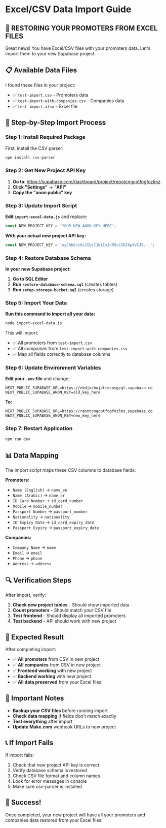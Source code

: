 # Excel/CSV Data Import Guide

## 🚨 RESTORING YOUR PROMOTERS FROM EXCEL FILES

Great news! You have Excel/CSV files with your promoters data. Let's import them to your new Supabase project.

## 📋 Available Data Files

I found these files in your project:
- ✅ `test-import.csv` - Promoters data
- ✅ `test-import-with-companies.csv` - Companies data
- ✅ `test-import.xlsx` - Excel file

## 🔧 Step-by-Step Import Process

### Step 1: Install Required Package

First, install the CSV parser:

```bash
npm install csv-parser
```

### Step 2: Get New Project API Key

1. **Go to**: https://supabase.com/dashboard/project/reootcngcptfogfozlmz
2. **Click "Settings"** → **"API"**
3. **Copy the "anon public" key**

### Step 3: Update Import Script

**Edit `import-excel-data.js`** and replace:
```javascript
const NEW_PROJECT_KEY = 'YOUR_NEW_ANON_KEY_HERE';
```

**With your actual new project API key:**
```javascript
const NEW_PROJECT_KEY = 'eyJhbGciOiJIUzI1NiIsInR5cCI6IkpXVCJ9...';
```

### Step 4: Restore Database Schema

**In your new Supabase project:**

1. **Go to SQL Editor**
2. **Run `restore-database-schema.sql`** (creates tables)
3. **Run `setup-storage-bucket.sql`** (creates storage)

### Step 5: Import Your Data

**Run this command to import all your data:**

```bash
node import-excel-data.js
```

This will import:
- ✅ All promoters from `test-import.csv`
- ✅ All companies from `test-import-with-companies.csv`
- ✅ Map all fields correctly to database columns

### Step 6: Update Environment Variables

**Edit your `.env` file** and change:
```env
NEXT_PUBLIC_SUPABASE_URL=https://ekdjxzhujettocosgzql.supabase.co
NEXT_PUBLIC_SUPABASE_ANON_KEY=old_key_here
```

**To:**
```env
NEXT_PUBLIC_SUPABASE_URL=https://reootcngcptfogfozlmz.supabase.co
NEXT_PUBLIC_SUPABASE_ANON_KEY=new_key_here
```

### Step 7: Restart Application

```bash
npm run dev
```

## 📊 Data Mapping

The import script maps these CSV columns to database fields:

**Promoters:**
- `Name (English)` → `name_en`
- `Name (Arabic)` → `name_ar`
- `ID Card Number` → `id_card_number`
- `Mobile` → `mobile_number`
- `Passport Number` → `passport_number`
- `Nationality` → `nationality`
- `ID Expiry Date` → `id_card_expiry_date`
- `Passport Expiry` → `passport_expiry_date`

**Companies:**
- `Company Name` → `name`
- `Email` → `email`
- `Phone` → `phone`
- `Address` → `address`

## 🔍 Verification Steps

After import, verify:

1. **Check new project tables** - Should show imported data
2. **Count promoters** - Should match your CSV file
3. **Test frontend** - Should display all imported promoters
4. **Test backend** - API should work with new project

## 🎯 Expected Result

After completing import:
- ✅ **All promoters** from CSV in new project
- ✅ **All companies** from CSV in new project
- ✅ **Frontend working** with new project
- ✅ **Backend working** with new project
- ✅ **All data preserved** from your Excel files

## 🚨 Important Notes

- **Backup your CSV files** before running import
- **Check data mapping** if fields don't match exactly
- **Test everything** after import
- **Update Make.com** webhook URLs to new project

## 📞 If Import Fails

If import fails:
1. Check that new project API key is correct
2. Verify database schema is restored
3. Check CSV file format and column names
4. Look for error messages in console
5. Make sure csv-parser is installed

## 🎉 Success!

Once completed, your new project will have all your promoters and companies data restored from your Excel files! 